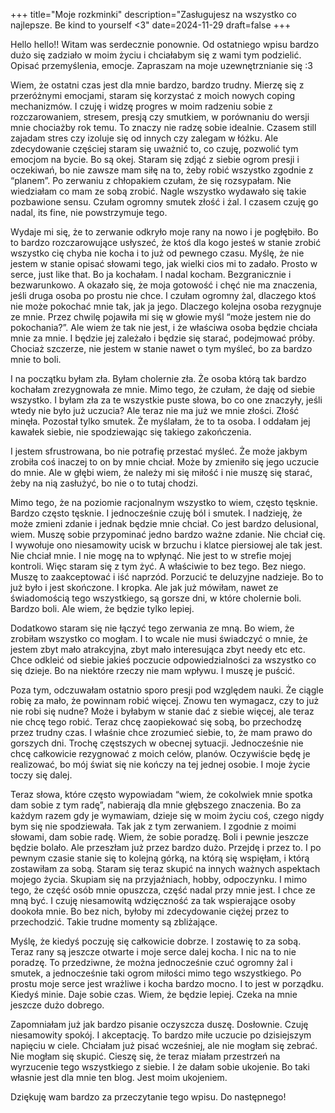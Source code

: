 +++
title="Moje rozkminki"
description="Zasługujesz na wszystko co najlepsze. Be kind to yourself <3"
date=2024-11-29
draft=false
+++


Hello hello!!
Witam was serdecznie ponownie. Od ostatniego wpisu bardzo dużo się zadziało w moim życiu i chciałabym się z wami tym podzielić. Opisać przemyślenia, emocje. Zapraszam na moje uzewnętrznianie się :3


Wiem, że ostatni czas jest dla mnie bardzo, bardzo trudny. Mierzę się z przeróżnymi emocjami, staram się korzystać z moich nowych coping mechanizmów. I czuję i widzę progres w moim radzeniu sobie z rozczarowaniem, stresem, presją czy smutkiem, w porównaniu do wersji mnie chociażby rok temu. To znaczy nie radzę sobie idealnie. Czasem still zajadam stres czy izoluje się od innych czy zalegam w łóżku. Ale zdecydowanie częściej staram się uważnić to, co czuję, pozwolić tym emocjom na bycie. Bo są okej. Staram się zdjąć z siebie ogrom presji i oczekiwań, bo nie zawsze mam siłę na to, żeby robić wszystko zgodnie z “planem”. Po zerwaniu z chłopakiem czułam, że się rozsypałam. Nie wiedziałam co mam ze sobą zrobić. Nagle wszystko wydawało się takie pozbawione sensu. Czułam ogromny smutek złość i żal. I czasem czuję go nadal, its fine, nie powstrzymuje tego. 


Wydaje mi się, że to zerwanie odkryło moje rany na nowo i je pogłębiło. Bo to bardzo rozczarowujące usłyszeć, że ktoś dla kogo jesteś w stanie zrobić wszystko cię chyba nie kocha i to już od pewnego czasu. Myślę, że nie jestem w stanie opisać słowami tego, jak wielki cios mi to zadało. Prosto w serce, just like that. Bo ja kochałam. I nadal kocham. Bezgranicznie i bezwarunkowo. A okazało się, że moja gotowość i chęć nie ma znaczenia, jeśli druga osoba po prostu nie chce. I czułam ogromny żal, dlaczego ktoś nie może pokochać mnie tak, jak ja jego. Dlaczego kolejna osoba rezygnuje ze mnie. Przez chwilę pojawiła mi się w głowie myśl “może jestem nie do pokochania?”. Ale wiem że tak nie jest, i że właściwa osoba będzie chciała mnie za mnie. I będzie jej zależało i będzie się starać, podejmować próby. Chociaż szczerze, nie jestem w stanie nawet o tym myśleć, bo za bardzo mnie to boli. 

I na początku byłam zła. Byłam cholernie zła. Że osoba którą tak bardzo kochałam zrezygnowała ze mnie. Mimo tego, że czułam, że daję od siebie wszystko. I byłam zła za te wszystkie puste słowa, bo co one znaczyły, jeśli wtedy nie było już uczucia? 
Ale teraz nie ma już we mnie złości. Złość minęła. Pozostał tylko smutek. Że myślałam, że to ta osoba. I oddałam jej kawałek siebie, nie spodziewając się takiego zakończenia. 

I jestem sfrustrowana, bo nie potrafię przestać myśleć. Że może jakbym zrobiła coś inaczej to on by mnie chciał. Może by zmieniło się jego uczucie do mnie. Ale w głębi wiem, że należy mi się miłość i nie muszę się starać, żeby na nią zasłużyć, bo nie o to tutaj chodzi.  

Mimo tego, że na poziomie racjonalnym wszystko to wiem, często tęsknie. Bardzo często tęsknie. I jednocześnie czuję ból i smutek. I nadzieję, że może zmieni zdanie i jednak będzie mnie chciał. Co jest bardzo delusional, wiem. 
Muszę sobie przypominać jedno bardzo ważne zdanie. Nie chciał cię. 
I wywołuje ono niesamowity ucisk w brzuchu i klatce piersiowej ale tak jest. Nie chciał mnie. I nie mogę na to wpłynąć. Nie jest to w strefie mojej kontroli. Więc staram się z tym żyć. A właściwie to bez tego. Bez niego. Muszę to zaakceptować i iść naprzód. Porzucić te deluzyjne nadzieje. Bo to już było i jest skończone. I kropka. 
Ale jak już mówiłam, nawet ze świadomością tego wszystkiego, są gorsze dni, w które cholernie boli. Bardzo boli. Ale wiem, że będzie tylko lepiej. 

Dodatkowo staram się nie łączyć tego zerwania ze mną. Bo wiem, że zrobiłam wszystko co mogłam. I to wcale nie musi świadczyć o mnie, że jestem zbyt mało atrakcyjna, zbyt mało interesująca zbyt needy etc etc. Chce odkleić od siebie jakieś poczucie odpowiedzialności za wszystko co się dzieje. Bo na niektóre rzeczy nie mam wpływu. I muszę je puścić. 


Poza tym, odczuwałam ostatnio sporo presji pod względem nauki. Że ciągle robię za mało, że powinnam robić więcej. Znowu ten wymagacz, czy to już nie robi się nudne?
Może i byłabym w stanie dać z siebie więcej, ale teraz nie chcę tego robić. Teraz chcę zaopiekować się sobą, bo przechodzę przez trudny czas. I właśnie chce zrozumieć siebie, to, że mam prawo do gorszych dni. Trochę częstszych w obecnej sytuacji. Jednocześnie nie chcę całkowicie rezygnować z moich celów, planów. Oczywiście będę je realizować, bo mój świat się nie kończy na tej jednej osobie. I moje życie toczy się dalej. 


Teraz słowa, które często wypowiadam “wiem, że cokolwiek mnie spotka dam sobie z tym radę”, nabierają dla mnie głębszego znaczenia. Bo za każdym razem gdy je wymawiam, dzieje się w moim życiu coś, czego nigdy bym się nie spodziewała. Tak jak z tym zerwaniem. I zgodnie z moimi słowami, dam sobie radę. Wiem, że sobie poradzę. Boli i pewnie jeszcze będzie bolało. Ale przeszłam już przez bardzo dużo. Przejdę i przez to. I po pewnym czasie stanie się to kolejną górką, na którą się wspięłam, i którą zostawiłam za sobą. 
Staram się teraz skupić na innych ważnych aspektach mojego życia. Skupiam się na przyjaźniach, hobby, odpoczynku. I mimo tego, że część osób mnie opuszcza, część nadal przy mnie jest. I chce ze mną być. I czuję niesamowitą wdzięczność za tak wspierające osoby dookoła mnie. Bo bez nich, byłoby mi zdecydowanie ciężej przez to przechodzić. Takie trudne momenty są zbliżające. 

Myślę, że kiedyś poczuję się całkowicie dobrze. I zostawię to za sobą. Teraz rany są jeszcze otwarte i moje serce dalej kocha. I nic na to nie poradzę. To przedziwne, że można jednocześnie czuć ogromny żal i smutek, a jednocześnie taki ogrom miłości mimo tego wszystkiego. Po prostu moje serce jest wrażliwe i kocha bardzo mocno. I to jest w porządku. Kiedyś minie. Daje sobie czas. Wiem, że będzie lepiej. Czeka na mnie jeszcze dużo dobrego. 

Zapomniałam już jak bardzo pisanie oczyszcza duszę. Dosłownie. Czuję niesamowity spokój. I akceptację. To bardzo miłe uczucie po dzisiejszym napięciu w ciele. Chciałam już pisać wcześniej, ale nie mogłam się zebrać. Nie mogłam się skupić. Cieszę się, że teraz miałam przestrzeń na wyrzucenie tego wszystkiego z siebie. I że dałam sobie ukojenie. Bo taki własnie jest dla mnie ten blog. Jest moim ukojeniem. 

Dziękuję wam bardzo za przeczytanie tego wpisu. Do następnego!
